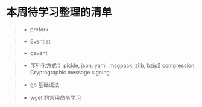 # 本周待学习整理的清单

> * prefork

> * Eventlet

> * gevent

> * 序列化方式： pickle, json, yaml, msgpack, zlib, bzip2 compression, Cryptographic message signing

> * go 基础语法

> * wget 的常用命令学习
